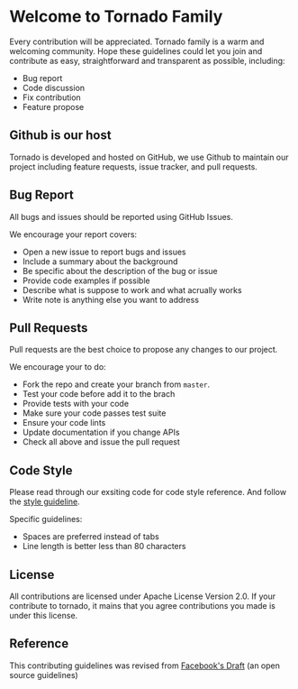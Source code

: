 # Welcome to Tornado Family

Every contribution will be appreciated. Tornado family is a warm and welcoming community.
Hope these guidelines could let you join and contribute as easy, straightforward and 
transparent as possible, including:

* Bug report
* Code discussion
* Fix contribution
* Feature propose

## Github is our host

Tornado is developed and hosted on GitHub, we use Github to maintain our project 
including feature requests, issue tracker, and pull requests.

## Bug Report

All bugs and issues should be reported using GitHub Issues.

We encourage your report covers:
* Open a new issue to report bugs and issues
* Include a summary about the background
* Be specific about the description of the bug or issue
* Provide code examples if possible
* Describe what is suppose to work and what acrually works
* Write note is anything else you want to address

## Pull Requests

Pull requests are the best choice to propose any changes to our project.

We encourage your to do:
* Fork the repo and create your branch from `master`.
* Test your code before add it to the brach
* Provide tests with your code
* Make sure your code passes test suite
* Ensure your code lints
* Update documentation if you change APIs
* Check all above and issue the pull request

## Code Style

Please read through our exsiting code for code style reference. 
And follow the [style guideline](https://www.python.org/dev/peps/pep-0008/).

Specific guidelines:
* Spaces are preferred instead of tabs
* Line length is better less than 80 characters

## License

All contributions are licensed under Apache License Version 2.0. If your contribute to tornado, it mains that you agree contributions
you made is under this license.

## Reference

This contributing guidelines was revised from [Facebook's Draft](https://github.com/facebook/draft-js/blob/a9316a723f9e918afde44dea68b5f9f39b7d9b00/CONTRIBUTING.md)
(an open source guidelines)
